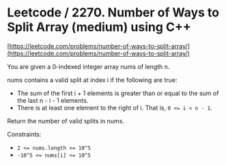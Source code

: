 # Leetcode / 2270. Number of Ways to Split Array (medium) using C++

[https://leetcode.com/problems/number-of-ways-to-split-array/](https://leetcode.com/problems/number-of-ways-to-split-array/)

You are given a 0-indexed integer array nums of length n.

nums contains a valid split at index i if the following are true:

- The sum of the first i + 1 elements is greater than or equal to the sum of the last n - i - 1 elements.
- There is at least one element to the right of i. That is, `0 <= i < n - 1`.

Return the number of valid splits in nums.

Constraints:

- `2 <= nums.length <= 10^5`
- `-10^5 <= nums[i] <= 10^5`
